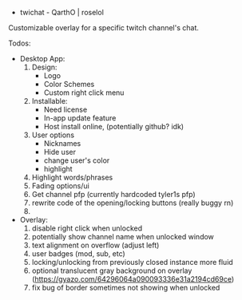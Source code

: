 - twichat -
QarthO | roselol

Customizable overlay for a specific twitch channel's chat.

Todos:
  - Desktop App:
      1. Design:
          - Logo
          - Color Schemes
          - Custom right click menu 
      2. Installable:
          - Need license
          - In-app update feature
          - Host install online, (potentially github? idk)
      3. User options
          - Nicknames
          - Hide user
          - change user's color
          - highlight
      4. Highlight words/phrases
      5. Fading options/ui
      6. Get channel pfp (currently hardcoded tyler1s pfp)
      7. rewrite code of the opening/locking buttons (really buggy rn)
      8. 
  - Overlay:
      1. disable right click when unlocked
      2. potentially show channel name when unlocked window
      3. text alignment on overflow (adjust left)
      4. user badges (mod, sub, etc)
      5. locking/unlocking from previously closed instance more fluid
      6. optional translucent gray background on overlay (https://gyazo.com/64296064a090093336e31a2194cd69ce)
      7. fix bug of border sometimes not showing when unlocked

      

